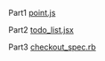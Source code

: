 Part1
[point.js](https://github.com/MiguelSavignano/HomeSelectChallenge/blob/master/app/assets/javascripts/point.js)

Part2
[todo_list.jsx](https://github.com/MiguelSavignano/HomeSelectChallenge/blob/master/app/javascript/packs/todo_list.jsx)

Part3
[checkout_spec.rb](https://github.com/MiguelSavignano/HomeSelectChallenge/blob/master/spec/models/checkout_spec.rb)